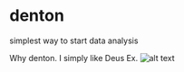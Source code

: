# denton
simplest way to start data analysis

Why denton. I simply like Deus Ex. ![alt text](https://planetdystopia.net/wp-content/uploads/2017/11/deus-ex_reinstall.jpg)

